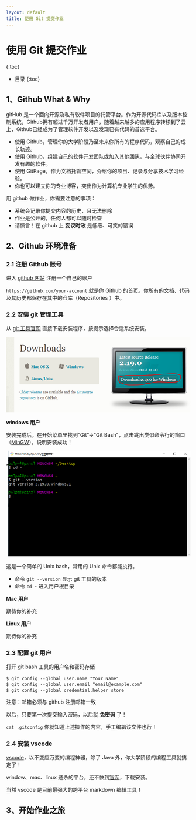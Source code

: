 ```yaml
---
layout: default
title: 使用 Git 提交作业
---
```


# 使用 Git 提交作业
{:toc}

* 目录
{:toc}

## 1、Github What & Why

gitHub 是一个面向开源及私有软件项目的托管平台。作为开源代码库以及版本控制系统，Github拥有超过千万开发者用户，随着越来越多的应用程序转移到了云上，Github已经成为了管理软件开发以及发现已有代码的首选平台。

* 使用 Github，管理你的大学阶段乃至未来你所有的程序代码，观察自己的成长轨迹。
* 使用 Github，组建自己的软件开发团队或加入其他团队，与全球伙伴协同开发有趣的软件。
* 使用 GitPage，作为文档托管空间，介绍你的项目、记录与分享技术学习经验。
* 你也可以建立你的专业博客，突出作为计算机专业学生的优势。

用 github 做作业，你需要注意的事项：

* 系统会记录你提交内容的历史，且无法删除
* 作业是公开的，任何人都可以随时检查
* 请慎言！在 github 上 **妄议时政** 是低级、可笑的错误

## 2、Github 环境准备

### 2.1 注册 Github 账号

进入 [github ⽹站](https://github.com/) 注册⼀个⾃⼰的账户

`https://github.com/your-account` 就是你 Github 的首页。你所有的文档、代码及其历史都保存在其中的仓库（Repositories
）中。


### 2.2 安装 git 管理⼯具

从 [git 工具官⽹](https://git-scm.com/downloads) 直接下载安装程序，按提示选择合适系统安装。

![](images/homework-helper/git-download.png)

**windows 用户**

安装完成后，在开始菜单⾥找到“Git”->"Git Bash"，点击跳出类似命令⾏的窗⼝（[MinGW](http://mingw.org/)），说明安装成功！

![](images/homework-helper/git-bash-window.png)

这是一个简单的 Unix bash，常用的 Unix 命令都能执行。

* 命令 `git --version` 显示 git 工具的版本
* 命令 `cd ~` 进入用户根目录

**Mac 用户**

期待你的补充

**Linux 用户**

期待你的补充

### 2.3 配置 git 用户

打开 git bash 工具的用户名和密码存储

```
$ git config --global user.name "Your Name"
$ git config --global user.email "email@example.com"
$ git config --global credential.helper store
```

注意：邮箱必须与 github 注册邮箱一致

以后，只要第一次提交输入密码，以后就 **免密码** 了！

`cat .gitconfig` 你就知道上述操作的内容，手工编辑该文件也行！

### 2.4 安装 vscode

[vscode](https://code.visualstudio.com/)，以不变应万变的编程神器，除了 Java 外，你大学阶段的编程工具就搞定了！

window、mac、linux 通杀的平台，还不快到[官网]((https://code.visualstudio.com/))，下载安装。

当然 vscode 是目前最强大的跨平台 markdown 编辑工具！ 

## 3、开始作业之旅







